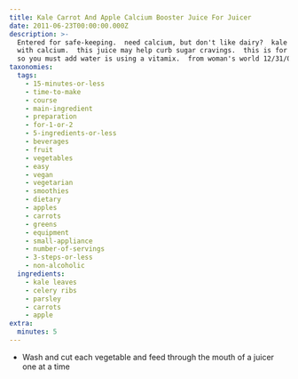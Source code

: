 ```yaml
---
title: Kale Carrot And Apple Calcium Booster Juice For Juicer
date: 2011-06-23T00:00:00.000Z
description: >-
  Entered for safe-keeping.  need calcium, but don't like dairy?  kale is loaded
  with calcium.  this juice may help curb sugar cravings.  this is for a juicer,
  so you must add water is using a vitamix.  from woman's world 12/31/07.
taxonomies:
  tags:
    - 15-minutes-or-less
    - time-to-make
    - course
    - main-ingredient
    - preparation
    - for-1-or-2
    - 5-ingredients-or-less
    - beverages
    - fruit
    - vegetables
    - easy
    - vegan
    - vegetarian
    - smoothies
    - dietary
    - apples
    - carrots
    - greens
    - equipment
    - small-appliance
    - number-of-servings
    - 3-steps-or-less
    - non-alcoholic
  ingredients:
    - kale leaves
    - celery ribs
    - parsley
    - carrots
    - apple
extra:
  minutes: 5
---
```

 - Wash and cut each vegetable and feed through the mouth of a juicer one at a time
